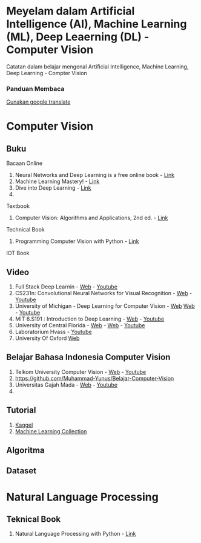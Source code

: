 # Meyelam dalam Artificial Intelligence (AI), Machine Learning (ML), Deep Leaerning (DL) - Computer Vision
Catatan dalam belajar mengenal Artificial Intelligence, Machine Learning, Deep Learning - Compter Vision

### Panduan Membaca
[Gunakan google translate](https://translate.google.co.id/?hl=id&sl=en&tl=id&op=docs)

# Computer Vision

## Buku
Bacaan Online
1. Neural Networks and Deep Learning is a free online book - [Link](http://neuralnetworksanddeeplearning.com/)
2. Machine Learning Mastery! - [Link](https://machinelearningmastery.com/start-here/)
3. Dive into Deep Learning - [Link](https://d2l.ai/index.html)
4. 

Textbook
1. Computer Vision: Algorithms and Applications, 2nd ed. - [Link](http://szeliski.org/Book/)

Technical Book
1. Programming Computer Vision with Python - [Link](http://programmingcomputervision.com/)

IOT Book 

## Video
1. Full Stack Deep Learnin - [Web](https://fullstackdeeplearning.com/spring2021) - [Youtube](https://www.youtube.com/c/FullStackDeepLearning)
3. CS231n: Convolutional Neural Networks for Visual Recognition - [Web](http://cs231n.stanford.edu/) - [Youtube](https://www.youtube.com/playlist?list=PL3FW7Lu3i5JvHM8ljYj-zLfQRF3EO8sYv)
4. University of Michigan - Deep Learning for Computer Vision - [Web](https://web.eecs.umich.edu/~justincj/teaching/eecs498/FA2020/) [Web](https://web.eecs.umich.edu/~justincj/teaching/eecs442/WI2021/) - [Youtube](https://www.youtube.com/playlist?list=PL5-TkQAfAZFbzxjBHtzdVCWE0Zbhomg7r)
5. MIT 6.S191 : Introduction to Deep Learning - [Web](http://introtodeeplearning.com/) - [Youtube](https://www.youtube.com/watch?v=5tvmMX8r_OM&list=PLtBw6njQRU-rwp5__7C0oIVt26ZgjG9NI&index=2)
6. University of Central Florida - [Web](https://www.crcv.ucf.edu/courses/cap6412-spring-2020/) - [Web](https://www.crcv.ucf.edu/courses/cap4453-spring-2021/) - [Youtube](https://www.youtube.com/playlist?list=PLd3hlSJsX_Ikm5il1HgmDB_z62BeoikFX)
7. Laboratorium Hvass - [Youtube](https://www.youtube.com/watch?v=er8RQZoX3yk&list=PL9Hr9sNUjfsmEu1ZniY0XpHSzl5uihcXZ)
8. University Of Oxford [Web](https://www.robots.ox.ac.uk/~vgg/practicals/overview/#convolutional-neural-networks)

## Belajar Bahasa Indonesia Computer Vision 
1. Telkom University Computer Vision - [Web](https://anditya.staff.telkomuniversity.ac.id/academic/cv/) - [Youtube](https://www.youtube.com/watch?v=lDrexeTiDtI&list=PLcYqQ2VpYNYu8kVYoJLbsnsOFjzST5wCG)
2. https://github.com/Muhammad-Yunus/Belajar-Computer-Vision
3. Universitas Gajah Mada - [Web](https://sunu.staff.ugm.ac.id/kuliah-ai/) - [Youtube](https://www.youtube.com/playlist?list=PLx-HKa1vQHeBfXIvQMZ1VFddOo9i8rmc0)
5. 


## Tutorial 
1. [Kaggel](https://www.kaggle.com/)
2. [Machine Learning Collection](https://github.com/aladdinpersson/Machine-Learning-Collection)


## Algoritma 

## Dataset

# Natural Language Processing

## Teknical Book
1. Natural Language Processing with Python - [Link](http://www.nltk.org/book/)



